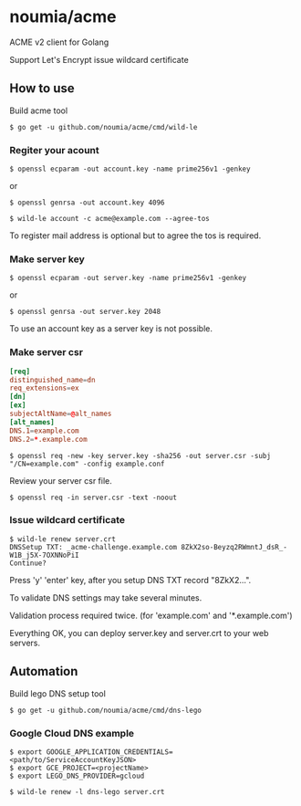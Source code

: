 # noumia/acme

ACME v2 client for Golang

Support Let's Encrypt issue wildcard certificate


## How to use

Build acme tool

```
$ go get -u github.com/noumia/acme/cmd/wild-le
```

### Regiter your acount

```
$ openssl ecparam -out account.key -name prime256v1 -genkey
```

or

```
$ openssl genrsa -out account.key 4096
```

```
$ wild-le account -c acme@example.com --agree-tos
```

To register mail address is optional but to agree the tos is required.


### Make server key

```
$ openssl ecparam -out server.key -name prime256v1 -genkey
```

or

```
$ openssl genrsa -out server.key 2048
```

To use an account key as a server key is not possible.


### Make server csr

```text:example.conf
[req]
distinguished_name=dn
req_extensions=ex
[dn]
[ex]
subjectAltName=@alt_names
[alt_names]
DNS.1=example.com
DNS.2=*.example.com
```

```
$ openssl req -new -key server.key -sha256 -out server.csr -subj "/CN=example.com" -config example.conf
```

Review your server csr file.

```
$ openssl req -in server.csr -text -noout
```

### Issue wildcard certificate

```
$ wild-le renew server.crt
DNSSetup TXT: _acme-challenge.example.com 8ZkX2so-Beyzq2RWmntJ_dsR_-W1B_j5X-7OXNNoPiI
Continue?
```

Press 'y' 'enter' key, after you setup DNS TXT record "8ZkX2...".

To validate DNS settings may take several minutes.

Validation process required twice. (for 'example.com' and '*.example.com')

Everything OK, you can deploy server.key and server.crt to your web servers.


## Automation

Build lego DNS setup tool

```
$ go get -u github.com/noumia/acme/cmd/dns-lego
```

### Google Cloud DNS example

```
$ export GOOGLE_APPLICATION_CREDENTIALS=<path/to/ServiceAccountKeyJSON>
$ export GCE_PROJECT=<projectName>
$ export LEGO_DNS_PROVIDER=gcloud

$ wild-le renew -l dns-lego server.crt
```
